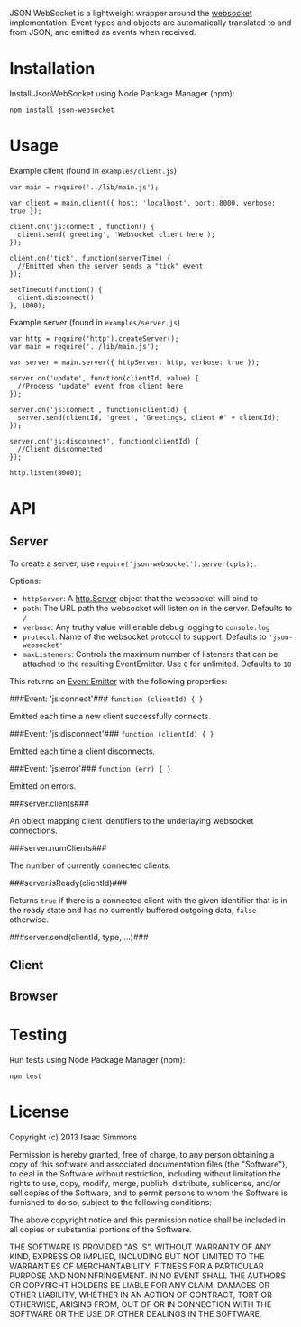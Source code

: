 JSON WebSocket is a lightweight wrapper around the [websocket](https://github.com/Worlize/WebSocket-Node) implementation. Event types and objects are automatically translated to and from JSON, and emitted as events when received.

# Installation #

Install JsonWebSocket using Node Package Manager (npm):

    npm install json-websocket

# Usage #

Example client (found in `examples/client.js`)

    var main = require('../lib/main.js');

    var client = main.client({ host: 'localhost', port: 8000, verbose: true });

    client.on('js:connect', function() {
      client.send('greeting', 'Websocket client here');
    });

    client.on('tick', function(serverTime) {
      //Emitted when the server sends a "tick" event
    });

    setTimeout(function() {
      client.disconnect();
    }, 1000);

Example server (found in `examples/server.js`)

    var http = require('http').createServer();
    var main = require('../lib/main.js');

    var server = main.server({ httpServer: http, verbose: true });

    server.on('update', function(clientId, value) {
      //Process "update" event from client here
    });

    server.on('js:connect', function(clientId) {
      server.send(clientId, 'greet', 'Greetings, client #' + clientId);
    });

    server.on('js:disconnect', function(clientId) {
      //Client disconnected
    });

    http.listen(8000);

# API #

## Server ##

To create a server, use `require('json-websocket').server(opts);`.

Options:

* `httpServer`: A [http.Server](http://nodejs.org/api/http.html#http_class_http_server) object that the websocket will bind to
* `path`: The URL path the websocket will listen on in the server. Defaults to `/`
* `verbose`: Any truthy value will enable debug logging to `console.log`
* `protocol`: Name of the websocket protocol to support. Defaults to `'json-websocket'`
* `maxListeners`: Controls the maximum number of listeners that can be attached to the resulting EventEmitter. Use `0` for unlimited. Defaults to `10`

This returns an [Event Emitter](http://nodejs.org/api/events.html#events_class_events_emitter) with the following properties:

###Event: 'js:connect'###
`function (clientId) { }`

Emitted each time a new client successfully connects.

###Event: 'js:disconnect'###
`function (clientId) { }`

Emitted each time a client disconnects.

###Event: 'js:error'###
`function (err) { }`

Emitted on errors.

###server.clients###

An object mapping client identifiers to the underlaying websocket connections.

###server.numClients###

The number of currently connected clients.

###server.isReady(clientId)###

Returns `true` if there is a connected client with the given identifier that is in the ready state and has no currently buffered outgoing data, `false` otherwise.

###server.send(clientId, type, ...)###

## Client ##

## Browser ##

# Testing #

Run tests using Node Package Manager (npm):

    npm test

# License #

Copyright (c) 2013 Isaac Simmons

Permission is hereby granted, free of charge, to any person obtaining a copy
of this software and associated documentation files (the "Software"), to deal
in the Software without restriction, including without limitation the rights
to use, copy, modify, merge, publish, distribute, sublicense, and/or sell
copies of the Software, and to permit persons to whom the Software is
furnished to do so, subject to the following conditions:

The above copyright notice and this permission notice shall be included in
all copies or substantial portions of the Software.

THE SOFTWARE IS PROVIDED "AS IS", WITHOUT WARRANTY OF ANY KIND, EXPRESS OR
IMPLIED, INCLUDING BUT NOT LIMITED TO THE WARRANTIES OF MERCHANTABILITY,
FITNESS FOR A PARTICULAR PURPOSE AND NONINFRINGEMENT.  IN NO EVENT SHALL THE
AUTHORS OR COPYRIGHT HOLDERS BE LIABLE FOR ANY CLAIM, DAMAGES OR OTHER
LIABILITY, WHETHER IN AN ACTION OF CONTRACT, TORT OR OTHERWISE, ARISING FROM,
OUT OF OR IN CONNECTION WITH THE SOFTWARE OR THE USE OR OTHER DEALINGS IN
THE SOFTWARE.

